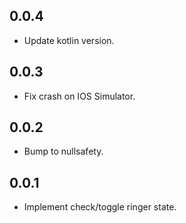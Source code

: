 ## 0.0.4

* Update kotlin version.

## 0.0.3

* Fix crash on IOS Simulator.

## 0.0.2

* Bump to nullsafety.

## 0.0.1

* Implement check/toggle ringer state.
